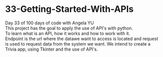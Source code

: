# 33-Getting-Started-With-APIs
Day 33 of 100 days of code with Angela YU\
This project has the goal to apply the use of API's with python.\
To learn what is an API, how it works and how to work with it.\
Endpoint is the url where the datawe want to access is located and request is used to request data from the system we want. 
We intend to create a Trivia app, using Tkinter and the use of API's. 

